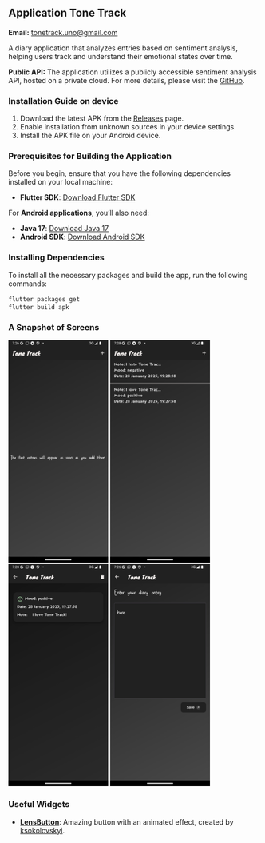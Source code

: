 ## Application Tone Track 

**Email:** [tonetrack.uno@gmail.com](mailto:tonetrack.uno@gmail.com)

A diary application that analyzes entries based on sentiment analysis, helping users track and understand their emotional states over time.


**Public API:** The application utilizes a publicly accessible sentiment analysis API, hosted on a private cloud. For more details, please visit the [GitHub](https://github.com/Alpaca00/tone-track-service).

### Installation Guide on device

1. Download the latest APK from the [Releases](https://github.com/Alpaca00/tone-track-app/releases) page.
2. Enable installation from unknown sources in your device settings.
3. Install the APK file on your Android device.


### Prerequisites for Building the Application

Before you begin, ensure that you have the following dependencies installed on your local machine:

- **Flutter SDK**: [Download Flutter SDK](https://docs.flutter.dev/get-started/install)

For **Android applications**, you’ll also need:

- **Java 17**: [Download Java 17](https://openjdk.org/projects/jdk/17/)
- **Android SDK**: [Download Android SDK](https://developer.android.com/tools/releases/platform-tools)

### Installing Dependencies

To install all the necessary packages and build the app, run the following commands:

```shell
flutter packages get
flutter build apk
```

### A Snapshot of Screens

<p float="left">
  <img src="assets/images/empty.png" width="200" />
  <img src="assets/images/home.png" width="200" />
  <img src="assets/images/details.png" width="200" />
  <img src="assets/images/entry.png" width="200" />
</p>


### Useful Widgets

- **[LensButton](https://github.com/ksokolovskyi/lens_button)**: Amazing button with an animated effect, created by [ksokolovskyi](https://github.com/ksokolovskyi).
